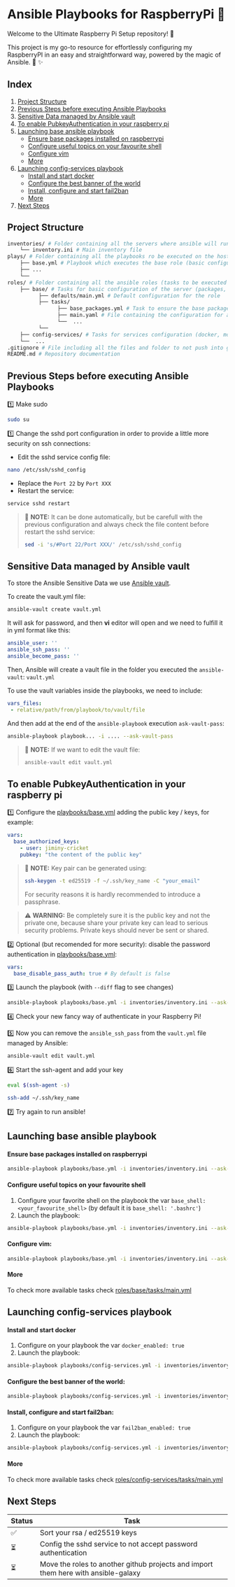 # Ansible Playbooks for RaspberryPi :strawberry:
 
Welcome to the Ultimate Raspberry Pi Setup repository! :strawberry:

This project is my go-to resource for effortlessly configuring my RaspberryPI in an easy and straightforward way, powered by the magic of Ansible. :tophat: ✨

## Index
1. [Project Structure](#project-structure)
2. [Previous Steps before executing Ansible Playbooks](#previous-steps-before-executing-ansible-playbooks)
3. [Sensitive Data managed by Ansible vault](#sensitive-data-managed-by-ansible-vault)
4. [To enable PubkeyAuthentication in your raspberry pi](#to-enable-pubkeyauthentication-in-your-raspberry-pi)
5. [Launching base ansible playbook](#launching-base-ansible-playbook)
    - [Ensure base packages installed on raspberrypi](#ensure-base-packages-installed-on-raspberrypi)
    - [Configure useful topics on your favourite shell](#configure-useful-topics-on-your-favourite-shell)
    - [Configure vim](#configure-vim)
    - [More](#more)
6. [Launching config-services playbook](#launching-config-services-playbook)
    - [Install and start docker](#install-and-start-docker)
    - [Configure the best banner of the world](#configure-the-best-banner-of-the-world)
    - [Install, configure and start fail2ban](#install-configure-and-start-fail2ban)
    - [More](#more-1)
7. [Next Steps](#next-steps)

## Project Structure
```bash
inventories/ # Folder containing all the servers where ansible will run and its configuration
    └── inventory.ini # Main inventory file
plays/ # Folder containing all the playbooks ro be executed on the hosts, we have one playbook per role
    ├── base.yml # Playbook which executes the base role (basic configuration for the server)
    ├── ...
    └── 
roles/ # Folder containing all the ansible roles (tasks to be executed on the playbooks)
    ├── base/ # Tasks for basic configuration of the server (packages, pubkeys, etc.)
          ├── defaults/main.yml # Default configuration for the role
          ├── tasks/
                ├── base_packages.yml # Task to ensure the base packages installed
                ├── main.yaml # File containing the configuration for all the tasks and how to use them
                └──  ...
          └──  
    ├── config-services/ # Tasks for services configuration (docker, motd, sshd, etc.)
    └──  ...
.gitignore # File including all the files and folder to not push into git
README.md # Repository documentation
```

## Previous Steps before executing Ansible Playbooks
:one: Make sudo

```bash
sudo su
```

:one: Change the sshd port configuration in order to provide a little more security on ssh connections:

- Edit the sshd service config file:
```bash
nano /etc/ssh/sshd_config
```

- Replace the `Port 22` by `Port XXX`
- Restart the service:
```bash
service sshd restart
```

> :paperclip: **NOTE:** It can be done automatically, but be carefull with the previous configuration and always check the file content before restart the sshd service:
> ```bash
> sed -i 's/#Port 22/Port XXX/' /etc/ssh/sshd_config
> ```

## Sensitive Data managed by Ansible vault
To store the Ansible Sensitive Data we use [Ansible vault](https://docs.ansible.com/ansible/latest/vault_guide/index.html).

To create the vault.yml file:
```bash
ansible-vault create vault.yml
```

It will ask for password, and then **vi** editor will open and we need to fulfill it in yml format like this:

```yml
ansible_user: ''             
ansible_ssh_pass: ''
ansible_become_pass: ''
```

Then, Ansible will create a vault file in the folder you executed the `ansible-vault`: `vault.yml`

To use the vault variables inside the playbooks, we need to include:

```yml
vars_files:
 - relative/path/from/playbook/to/vault/file
```

And then add at the end of the `ansible-playbook` execution `ask-vault-pass`:

```bash
ansible-playbook playbook... -i .... --ask-vault-pass
```

> :paperclip: **NOTE:** If we want to edit the vault file:
> ```bash
> ansible-vault edit vault.yml
> ```

## To enable PubkeyAuthentication in your raspberry pi
:one: Configure the [playbooks/base.yml](playbooks/base.yml) adding the public key / keys, for example:
```yml
vars:
  base_authorized_keys:
    - user: jiminy-cricket
    pubkey: "the content of the public key"
```

> :paperclip: **NOTE:** Key pair can be generated using:
> ```bash
> ssh-keygen -t ed25519 -f ~/.ssh/key_name -C "your_email"
> ```
> For security reasons it is hardly recommended to introduce a passphrase.

> :warning: **WARNING:** Be completely sure it is the public key and not the private one, because share your private key can lead to serious security problems. Private keys should never be sent or shared.

:two: Optional (but recomended for more security): disable the password authentication in [playbooks/base.yml](playbooks/base.yml):
```yml
vars:
  base_disable_pass_auth: true # By default is false
```

:three: Launch the playbook (with `--diff` flag to see changes)
```bash
ansible-playbook playbooks/base.yml -i inventories/inventory.ini --ask-vault-pass --tags base-keys-config --diff --check
```

:four: Check your new fancy way of authenticate in your Raspberry Pi!

:five: Now you can remove the `ansible_ssh_pass` from the `vault.yml` file managed by Ansible:
```bash
ansible-vault edit vault.yml
```
:six: Start the ssh-agent and add your key
```bash
eval $(ssh-agent -s)  
```
```bash
ssh-add ~/.ssh/key_name
```

:seven: Try again to run ansible!

## Launching base ansible playbook
#### Ensure base packages installed on raspberrypi
```bash
ansible-playbook playbooks/base.yml -i inventories/inventory.ini --ask-vault-pass --tags base-packages --check
```

#### Configure useful topics on your favourite shell
1. Configure your favorite shell on the playbook the var `base_shell: <your_favourite_shell>` (by default it is `base_shell: '.bashrc'`)
2. Launch the playbook:
```bash
ansible-playbook playbooks/base.yml -i inventories/inventory.ini --ask-vault-pass --tags base-shell-config --check
```

#### Configure vim:
```bash
ansible-playbook playbooks/base.yml -i inventories/inventory.ini --ask-vault-pass --tags base-vim-config --check
```

#### More
To check more available tasks check [roles/base/tasks/main.yml](roles/base/tasks/main.yml)

## Launching config-services playbook
#### Install and start docker
1. Configure on your playbook the var `docker_enabled: true`
2. Launch the playbook:
```bash
ansible-playbook playbooks/config-services.yml -i inventories/inventory.ini --ask-vault-pass --tags config-services-docker --check
```

#### Configure the best banner of the world:
```bash
ansible-playbook playbooks/config-services.yml -i inventories/inventory.ini --ask-vault-pass --tags config-services-banner --check
```

#### Install, configure and start fail2ban:
1. Configure on your playbook the var `fail2ban_enabled: true`
2. Launch the playbook:
```bash
ansible-playbook playbooks/config-services.yml -i inventories/inventory.ini --ask-vault-pass --tags config-services-fail2ban --check
```

#### More
To check more available tasks check [roles/config-services/tasks/main.yml](roles/config-services/tasks/main.yml)

## Next Steps
| Status | Task |
|----------|----------|
| :white_check_mark: | Sort your rsa / ed25519 keys |
| :hourglass_flowing_sand: | Config the sshd service to not accept password authentication |
| :hourglass_flowing_sand: | Move the roles to another github projects and import them here with ansible-galaxy |
